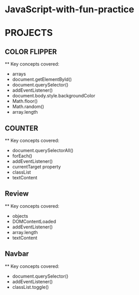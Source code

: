 # JavaScript-with-fun-practice

# PROJECTS

## COLOR FLIPPER

\*\* Key concepts covered:

- arrays
- document.getElementById()
- document.querySelector()
- addEventListener()
- document.body.style.backgroundColor
- Math.floor()
- Math.random()
- array.length

## COUNTER

\*\* Key concepts covered:

- document.querySelectorAll()
- forEach()
- addEventListener()
- currentTarget property
- classList
- textContent

## Review

\*\* Key concepts covered:

- objects
- DOMContentLoaded
- addEventListener()
- array.length
- textContent

## Navbar

\*\* Key concepts covered:

- document.querySelector()
- addEventListener()
- classList.toggle()
